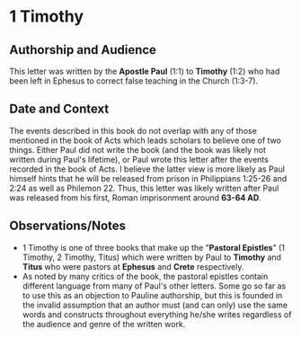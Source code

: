 # 1 Timothy

## Authorship and Audience
This letter was written by the **Apostle Paul** (1:1) to **Timothy** (1:2) who had been left in Ephesus to correct false teaching in the Church (1:3-7).

## Date and Context
The events described in this book do not overlap with any of those mentioned in the book of Acts which leads scholars to believe one of two things. Either Paul did not write the book (and the book was likely not written during Paul's lifetime), or Paul wrote this letter after the events recorded in the book of Acts. I believe the latter view is more likely as Paul himself hints that he will be released from prison in Philippians 1:25-26 and 2:24 as well as Philemon 22. Thus, this letter was likely written after Paul was released from his first, Roman imprisonment around **63-64 AD**.

## Observations/Notes
  - 1 Timothy is one of three books that make up the "**Pastoral Epistles**" (1 Timothy, 2 Timothy, Titus) which were written by Paul to **Timothy** and **Titus** who were pastors at **Ephesus** and **Crete** respectively.
  - As noted by many critics of the book, the pastoral epistles contain different language from many of Paul's other letters. Some go so far as to use this as an objection to Pauline authorship, but this is founded in the invalid assumption that an author must (and can only) use the same words and constructs throughout everything he/she writes regardless of the audience and genre of the written work.

